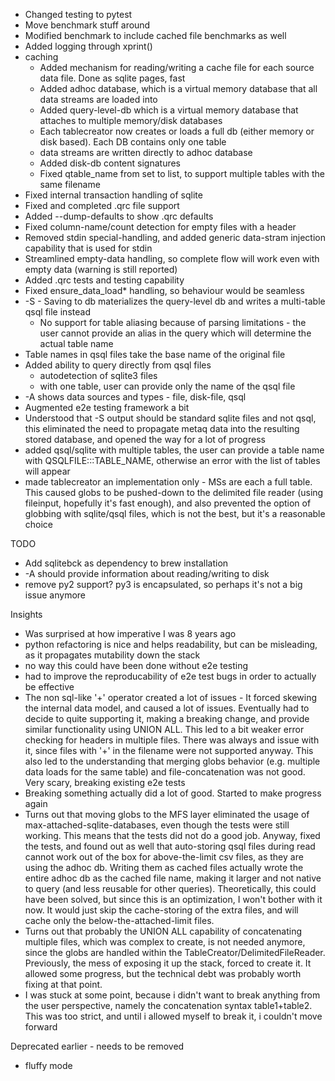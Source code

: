 
* Changed testing to pytest
* Move benchmark stuff around
* Modified benchmark to include cached file benchmarks as well
* Added logging through xprint()
* caching
  * Added mechanism for reading/writing a cache file for each source data file. Done as sqlite pages, fast
  * Added adhoc database, which is a virtual memory database that all data streams are loaded into
  * Added query-level-db which is a virtual memory database that attaches to multiple memory/disk databases
  * Each tablecreator now creates or loads a full db (either memory or disk based). Each DB contains only one table
  * data streams are written directly to adhoc database
  * Added disk-db content signatures
  * Fixed qtable_name from set to list, to support multiple tables with the same filename
* Fixed internal transaction handling of sqlite
* Fixed and completed .qrc file support
* Added --dump-defaults to show .qrc defaults
* Fixed column-name/count detection for empty files with a header
* Removed stdin special-handling, and added generic data-stram injection capability that is used for stdin
* Streamlined empty-data handling, so complete flow will work even with empty data (warning is still reported)
* Added .qrc tests and testing capability
* Fixed ensure_data_load* handling, so behaviour would be seamless
* -S - Saving to db materializes the query-level db and writes a multi-table qsql file instead
  * No support for table aliasing because of parsing limitations - the user cannot provide an alias in the query which will determine the actual table name
* Table names in qsql files take the base name of the original file
* Added ability to query directly from qsql files
  * autodetection of sqlite3 files
  * with one table, user can provide only the name of the qsql file
* -A shows data sources and types - file, disk-file, qsql
* Augmented e2e testing framework a bit
* Understood that -S output should be standard sqlite files and not qsql, this eliminated the need to propagate metaq data into the resulting stored database, and opened the way for a lot of progress
* added qsql/sqlite with multiple tables, the user can provide a table name with QSQLFILE:::TABLE_NAME, otherwise an error with the list of tables will appear
* made tablecreator an implementation only - MSs are each a full table. This caused globs to be pushed-down to the delimited file reader (using fileinput, hopefully it's fast enough), and also prevented the option of globbing with sqlite/qsql files, which is not the best, but it's a reasonable choice

TODO
* Add sqlitebck as dependency to brew installation
* -A should provide information about reading/writing to disk
* remove py2 support? py3 is encapsulated, so perhaps it's not a big issue anymore

Insights
* Was surprised at how imperative I was 8 years ago
* python refactoring is nice and helps readability, but can be misleading, as it propagates mutability down the stack
* no way this could have been done without e2e testing
* had to improve the reproducability of e2e test bugs in order to actually be effective
* The non sql-like '+' operator created a lot of issues - It forced skewing the internal data model, and caused a lot of issues. Eventually had to decide to quite supporting it, making a breaking change, and provide similar functionality using UNION ALL. This led to a bit weaker error checking for headers in multiple files. There was always and issue with it, since files with '+' in the filename were not supported anyway. This also led to the understanding that merging globs behavior (e.g. multiple data loads for the same table) and file-concatenation was not good. Very scary, breaking existing e2e tests
* Breaking something actually did a lot of good. Started to make progress again
* Turns out that moving globs to the MFS layer eliminated the usage of max-attached-sqlite-databases, even though the tests were still working. This means that the tests did not do a good job. Anyway, fixed the tests, and found out as well that auto-storing qsql files during read cannot work out of the box for above-the-limit csv files, as they are using the adhoc db. Writing them as cached files actually wrote the entire adhoc db as the cached file name, making it larger and not native to query (and less reusable for other queries). Theoretically, this could have been solved, but since this is an optimization, I won't bother with it now. It would just skip the cache-storing of the extra files, and will cache only the below-the-attached-limit files.
* Turns out that probably the UNION ALL capability of concatenating multiple files, which was complex to create, is not needed anymore, since the globs are handled within the TableCreator/DelimitedFileReader. Previously, the mess of exposing it up the stack, forced to create it. It allowed some progress, but the technical debt was probably worth fixing at that point.
* I was stuck at some point, because i didn't want to break anything from the user perspective, namely the concatenation syntax table1+table2. This was too strict, and until i allowed myself to break it, i couldn't move forward






Deprecated earlier - needs to be removed
* fluffy mode
